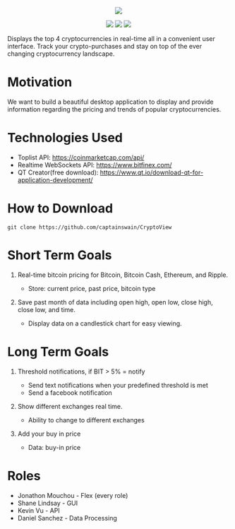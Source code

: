 <p align="center"><img src="https://i.imgur.com/xBOaUcT.png"></p>
<p align="center">
<img src="http://forthebadge.com/images/badges/designed-in-ms-paint.svg">
<img src="http://forthebadge.com/images/badges/uses-git.svg">
<img src="http://forthebadge.com/images/badges/built-with-love.svg">
</p>

Displays the top 4 cryptocurrencies in real-time all in a convenient user interface. Track your crypto-purchases and stay on top of the ever changing cryptocurrency landscape.

# Motivation
We want to build a beautiful desktop application to display and provide information regarding the pricing and trends of popular cryptocurrencies.

# Technologies Used
* Toplist API: https://coinmarketcap.com/api/
* Realtime WebSockets API: https://www.bitfinex.com/
* QT Creator(free download): https://www.qt.io/download-qt-for-application-development/

# How to Download

```
git clone https://github.com/captainswain/CryptoView
```

# Short Term Goals
1. Real-time bitcoin pricing for Bitcoin, Bitcoin Cash, Ethereum, and Ripple.
    * Store: current price, past price, bitcoin type

2. Save past month of data including open high, open low, close high, close low, and time.
    * Display data on a candlestick chart for easy viewing.

# Long Term Goals
1. Threshold notifications, if BIT > 5% = notify
    * Send text notifications when your predefined threshold is met
    * Send a facebook notification

2. Show different exchanges real time.
    * Ability to change to different exchanges
    
3. Add your buy in price
    * Data: buy-in price

# Roles
* Jonathon Mouchou - Flex (every role)
* Shane Lindsay - GUI
* Kevin Vu - API
* Daniel Sanchez - Data Processing
